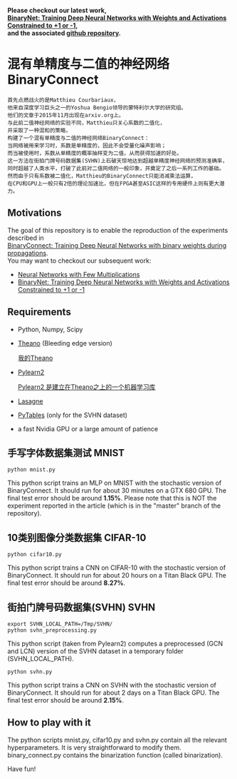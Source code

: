 **Please checkout our latest work,  
[BinaryNet: Training Deep Neural Networks with Weights and Activations Constrained to +1 or -1](http://arxiv.org/abs/1602.02830),  
and the associated [github repository](https://github.com/MatthieuCourbariaux/BinaryNet).**


# 混有单精度与二值的神经网络BinaryConnect 

    首先点燃战火的是Matthieu Courbariaux，
    他来自深度学习巨头之一的Yoshua Bengio领导的蒙特利尔大学的研究组。
    他们的文章于2015年11月出现在arxiv.org上。
    与此前二值神经网络的实验不同，Matthieu只关心系数的二值化，
    并采取了一种混和的策略，
    构建了一个混有单精度与二值的神经网络BinaryConnect：
    当网络被用来学习时，系数是单精度的，因此不会受量化噪声影响；
    而当被使用时，系数从单精度的概率抽样变为二值，从而获得加速的好处。
    这一方法在街拍门牌号码数据集(SVHN)上石破天惊地达到超越单精度神经网络的预测准确率，
    同时超越了人类水平，打破了此前对二值网络的一般印象，并奠定了之后一系列工作的基础。
    然而由于只有系数被二值化，Matthieu的BinaryConnect只能消减乘法运算，
    在CPU和GPU上一般只有2倍的理论加速比，但在FPGA甚至ASIC这样的专用硬件上则有更大潜力。


## Motivations

The goal of this repository is to enable the reproduction of the experiments described in  
[BinaryConnect: Training Deep Neural Networks with binary weights during propagations](http://arxiv.org/abs/1511.00363).  
You may want to checkout our subsequent work:
* [Neural Networks with Few Multiplications](http://arxiv.org/abs/1510.03009)
* [BinaryNet: Training Deep Neural Networks with Weights and Activations Constrained to +1 or -1](http://arxiv.org/abs/1602.02830)

## Requirements

* Python, Numpy, Scipy
* [Theano](http://deeplearning.net/software/theano/install.html) (Bleeding edge version)

  [我的Theano](https://github.com/Ewenwan/Theano)
  
* [Pylearn2](http://deeplearning.net/software/pylearn2/)

  [Pylearn2 是建立在Theano之上的一个机器学习库](https://github.com/Ewenwan/pylearn2)
    
* [Lasagne](http://lasagne.readthedocs.org/en/latest/user/installation.html)
* [PyTables](http://www.pytables.org/usersguide/installation.html) (only for the SVHN dataset)
* a fast Nvidia GPU or a large amount of patience

## 手写字体数据集测试  MNIST

    python mnist.py
    
This python script trains an MLP on MNIST with the stochastic version of BinaryConnect.
It should run for about 30 minutes on a GTX 680 GPU.
The final test error should be around **1.15%**.
Please note that this is NOT the experiment reported in the article (which is in the "master" branch of the repository).

## 10类别图像分类数据集 CIFAR-10

    python cifar10.py
    
This python script trains a CNN on CIFAR-10 with the stochastic version of BinaryConnect.
It should run for about 20 hours on a Titan Black GPU.
The final test error should be around **8.27%**.

## 街拍门牌号码数据集(SVHN)  SVHN

    export SVHN_LOCAL_PATH=/Tmp/SVHN/
    python svhn_preprocessing.py

This python script (taken from Pylearn2) computes a preprocessed (GCN and LCN) version of the SVHN dataset in a temporary folder (SVHN_LOCAL_PATH).

    python svhn.py
    
This python script trains a CNN on SVHN with the stochastic version of BinaryConnect.
It should run for about 2 days on a Titan Black GPU.
The final test error should be around **2.15%**.

## How to play with it

The python scripts mnist.py, cifar10.py and svhn.py contain all the relevant hyperparameters.
It is very straightforward to modify them.
binary_connect.py contains the binarization function (called binarization).

Have fun!
